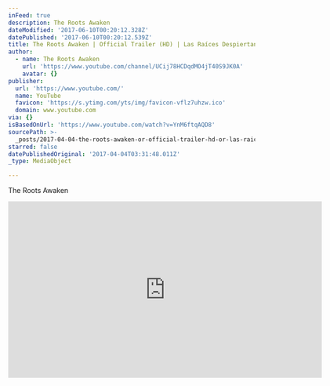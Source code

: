 ```yaml
---
inFeed: true
description: The Roots Awaken
dateModified: '2017-06-10T00:20:12.328Z'
datePublished: '2017-06-10T00:20:12.539Z'
title: The Roots Awaken | Official Trailer (HD) | Las Raíces Despiertan
author:
  - name: The Roots Awaken
    url: 'https://www.youtube.com/channel/UCij78HCDqdMO4jT40S9JK0A'
    avatar: {}
publisher:
  url: 'https://www.youtube.com/'
  name: YouTube
  favicon: 'https://s.ytimg.com/yts/img/favicon-vflz7uhzw.ico'
  domain: www.youtube.com
via: {}
isBasedOnUrl: 'https://www.youtube.com/watch?v=YnM6ftqAQD8'
sourcePath: >-
  _posts/2017-04-04-the-roots-awaken-or-official-trailer-hd-or-las-raices-despie.md
starred: false
datePublishedOriginal: '2017-04-04T03:31:48.011Z'
_type: MediaObject

---
```

The Roots Awaken

<iframe src="https://cdn.embedly.com/widgets/media.html?src=https%3A%2F%2Fwww.youtube.com%2Fembed%2FYnM6ftqAQD8%3Ffeature%3Doembed&amp;url=http%3A%2F%2Fwww.youtube.com%2Fwatch%3Fv%3DYnM6ftqAQD8&amp;image=https%3A%2F%2Fi.ytimg.com%2Fvi%2FYnM6ftqAQD8%2Fhqdefault.jpg&amp;key=b7d04c9b404c499eba89ee7072e1c4f7&amp;type=text%2Fhtml&amp;schema=youtube" width="640" height="360" scrolling="no" frameborder="0" allowfullscreen="" style=""></iframe>